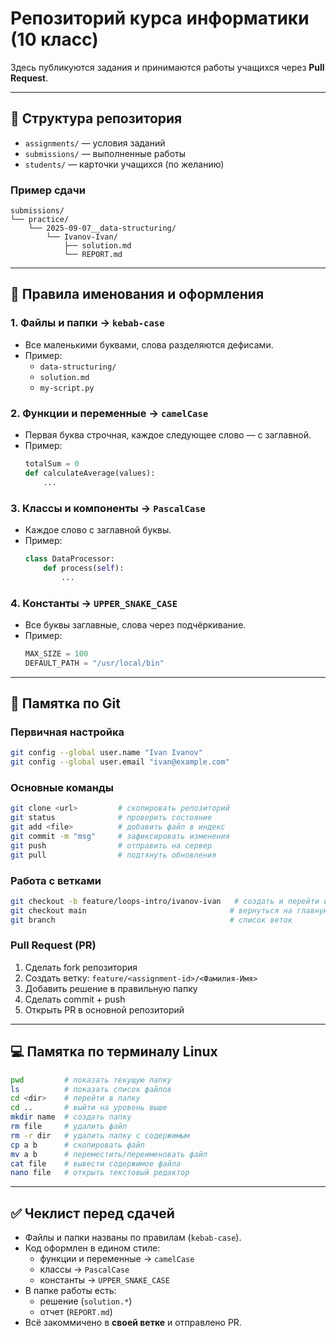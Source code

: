 # Репозиторий курса информатики (10 класс)

Здесь публикуются задания и принимаются работы учащихся через **Pull Request**.

---

## 📂 Структура репозитория
- `assignments/` — условия заданий
- `submissions/` — выполненные работы
- `students/` — карточки учащихся (по желанию)

### Пример сдачи
```
submissions/
└── practice/
    └── 2025-09-07__data-structuring/
        └── Ivanov-Ivan/
            ├── solution.md
            └── REPORT.md
```

---

## 📝 Правила именования и оформления

### 1. Файлы и папки → `kebab-case`
- Все маленькими буквами, слова разделяются дефисами.
- Пример:  
  - `data-structuring/`  
  - `solution.md`  
  - `my-script.py`

### 2. Функции и переменные → `camelCase`
- Первая буква строчная, каждое следующее слово — с заглавной.  
- Пример:
  ```python
  totalSum = 0
  def calculateAverage(values):
      ...
  ```

### 3. Классы и компоненты → `PascalCase`
- Каждое слово с заглавной буквы.  
- Пример:
  ```python
  class DataProcessor:
      def process(self):
          ...
  ```

### 4. Константы → `UPPER_SNAKE_CASE`
- Все буквы заглавные, слова через подчёркивание.  
- Пример:
  ```python
  MAX_SIZE = 100
  DEFAULT_PATH = "/usr/local/bin"
  ```

---

## 🧰 Памятка по Git

### Первичная настройка
```bash
git config --global user.name "Ivan Ivanov"
git config --global user.email "ivan@example.com"
```

### Основные команды
```bash
git clone <url>         # скопировать репозиторий
git status              # проверить состояние
git add <file>          # добавить файл в индекс
git commit -m "msg"     # зафиксировать изменения
git push                # отправить на сервер
git pull                # подтянуть обновления
```

### Работа с ветками
```bash
git checkout -b feature/loops-intro/ivanov-ivan   # создать и перейти в ветку
git checkout main                                # вернуться на главную ветку
git branch                                       # список веток
```

### Pull Request (PR)
1. Сделать fork репозитория  
2. Создать ветку: `feature/<assignment-id>/<Фамилия-Имя>`  
3. Добавить решение в правильную папку  
4. Сделать commit + push  
5. Открыть PR в основной репозиторий  

---

## 💻 Памятка по терминалу Linux

```bash
pwd         # показать текущую папку
ls          # показать список файлов
cd <dir>    # перейти в папку
cd ..       # выйти на уровень выше
mkdir name  # создать папку
rm file     # удалить файл
rm -r dir   # удалить папку с содержимым
cp a b      # скопировать файл
mv a b      # переместить/переименовать файл
cat file    # вывести содержимое файла
nano file   # открыть текстовый редактор
```

---

## ✅ Чеклист перед сдачей
- Файлы и папки названы по правилам (`kebab-case`).
- Код оформлен в едином стиле:
  - функции и переменные → `camelCase`
  - классы → `PascalCase`
  - константы → `UPPER_SNAKE_CASE`
- В папке работы есть:
  - решение (`solution.*`)
  - отчет (`REPORT.md`)
- Всё закоммичено в **своей ветке** и отправлено PR.
